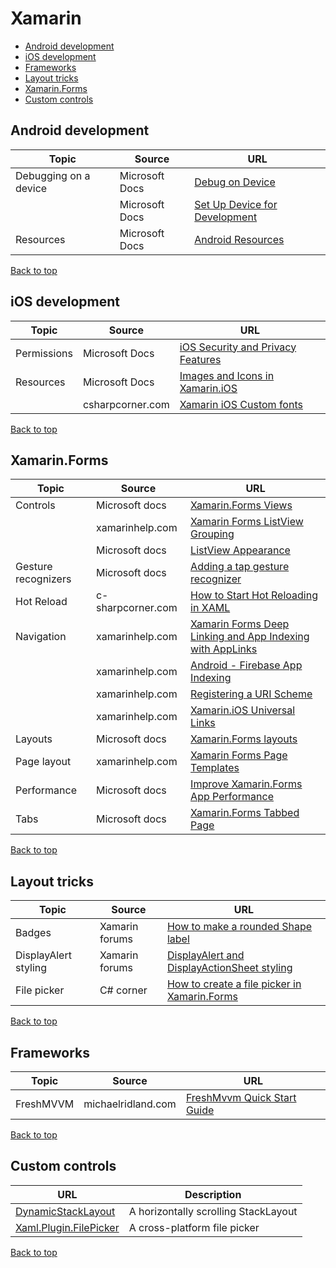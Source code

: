# Xamarin

[top]: #contents

- [Android development](#android-development)
- [iOS development](#ios-development)
- [Frameworks](#frameworks)
- [Layout tricks](#layout-tricks)
- [Xamarin.Forms](#xamarin.forms)
- [Custom controls](#custom-controls)

## Android development

| Topic | Source | URL |
| --- | --- | --- |
| Debugging on a device | Microsoft Docs | [Debug on Device](https://docs.microsoft.com/en-us/xamarin/android/deploy-test/debugging/debug-on-device?tabs=windows) | 
| | Microsoft Docs | [Set Up Device for Development](https://docs.microsoft.com/en-us/xamarin/android/get-started/installation/set-up-device-for-development) |
| Resources | Microsoft Docs | [Android Resources](https://docs.microsoft.com/en-us/xamarin/android/app-fundamentals/resources-in-android) |

[Back to top][top]

## iOS development

| Topic | Source | URL |
| --- | --- | --- |
| Permissions | Microsoft Docs | [iOS Security and Privacy Features](https://docs.microsoft.com/en-gb/xamarin/ios/app-fundamentals/security-privacy) |
| Resources | Microsoft Docs | [Images and Icons in Xamarin.iOS](https://docs.microsoft.com/en-us/xamarin/ios/app-fundamentals/images-icons) |
| | csharpcorner.com | [Xamarin iOS Custom fonts](https://www.c-sharpcorner.com/blogs/xamarin-ios-custom-fonts) |

[Back to top][top]


## Xamarin.Forms

| Topic | Source | URL |
| --- | --- | --- |
| Controls | Microsoft docs | [Xamarin.Forms Views](https://docs.microsoft.com/en-us/xamarin/xamarin-forms/user-interface/controls/views) |
| | xamarinhelp.com | [Xamarin Forms ListView Grouping](https://xamarinhelp.com/xamarin-forms-listview-grouping/) |
| | Microsoft docs | [ListView Appearance](https://docs.microsoft.com/en-us/xamarin/xamarin-forms/user-interface/listview/customizing-list-appearance) |
| Gesture recognizers | Microsoft docs | [Adding a tap gesture recognizer](https://docs.microsoft.com/en-us/xamarin/xamarin-forms/app-fundamentals/gestures/tap) |
| Hot Reload | c-sharpcorner.com | [How to Start Hot Reloading in XAML](https://www.c-sharpcorner.com/article/how-to-start-the-hot-reloading-in-xaml/) |
| Navigation | xamarinhelp.com | [Xamarin Forms Deep Linking and App Indexing with AppLinks](https://xamarinhelp.com/xamarin-forms-applinks) |
| | xamarinhelp.com | [Android - Firebase App Indexing](https://xamarinhelp.com/firebase-app-indexing/) |
| | xamarinhelp.com | [Registering a URI Scheme](https://xamarinhelp.com/uri-scheme/) |
| | xamarinhelp.com | [Xamarin.iOS Universal Links](https://xamarinhelp.com/ios-universal-links/) |
| Layouts | Microsoft docs | [Xamarin.Forms layouts](https://docs.microsoft.com/en-us/xamarin/xamarin-forms/user-interface/controls/layouts) |
| Page layout | xamarinhelp.com | [Xamarin Forms Page Templates](https://xamarinhelp.com/xamarin-forms-page-templates/) |
| Performance | Microsoft docs | [Improve Xamarin.Forms App Performance](https://docs.microsoft.com/en-gb/xamarin/xamarin-forms/deploy-test/performance) |
| Tabs | Microsoft docs | [Xamarin.Forms Tabbed Page](https://docs.microsoft.com/en-us/xamarin/xamarin-forms/app-fundamentals/navigation/tabbed-page) |

[Back to top][top]

## Layout tricks

| Topic | Source | URL |
| --- | --- | --- |
| Badges | Xamarin forums | [How to make a rounded Shape label](https://forums.xamarin.com/discussion/108728/how-to-make-rounded-shape-label-in-cross-platform-with-xamarin-form-uwp-app) |
| DisplayAlert styling | Xamarin forums | [DisplayAlert and DisplayActionSheet styling](https://forums.xamarin.com/discussion/29168/displayalert-and-displayactionsheet-styling) |
| File picker | C# corner | [How to create a file picker in Xamarin.Forms](https://www.c-sharpcorner.com/article/how-to-create-file-picker-in-xamarin-forms/)

[Back to top][top]

## Frameworks

| Topic | Source | URL |
| --- | --- | --- |
| FreshMVVM | michaelridland.com | [FreshMvvm Quick Start Guide](https://michaelridland.com/xamarin/freshmvvm-quick-start-guide/) |

[Back to top][top]

## Custom controls

| URL | Description |
| --- | --- |
| [DynamicStackLayout](https://github.com/SuavePirate/DynamicStackLayout) | A horizontally scrolling StackLayout |
| [Xaml.Plugin.FilePicker](https://www.nuget.org/packages/Xamarin.Plugin.FilePicker/) | A cross-platform file picker |

[Back to top][top]

